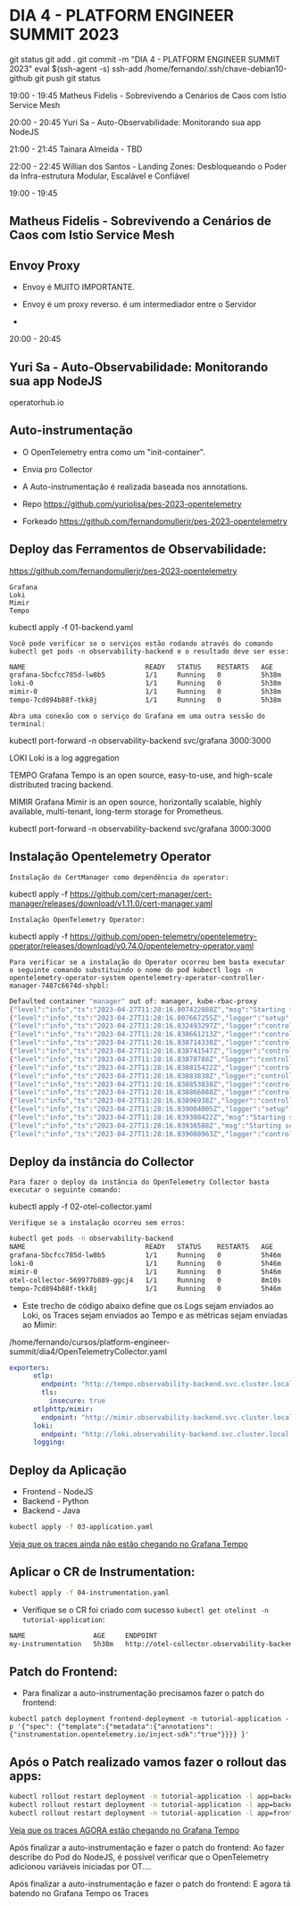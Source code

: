 

# DIA 4 - PLATFORM ENGINEER SUMMIT 2023

git status
git add .
git commit -m "DIA 4 - PLATFORM ENGINEER SUMMIT 2023"
eval $(ssh-agent -s)
ssh-add /home/fernando/.ssh/chave-debian10-github
git push
git status



19:00 - 19:45
Matheus Fidelis - Sobrevivendo a Cenários de Caos com Istio Service Mesh

20:00 - 20:45
Yuri Sa - Auto-Observabilidade: Monitorando sua app NodeJS

21:00 - 21:45
Tainara Almeida - TBD

22:00 - 22:45
Willian dos Santos - Landing Zones: Desbloqueando o Poder da Infra-estrutura Modular, Escalável e Confiável







19:00 - 19:45
## Matheus Fidelis - Sobrevivendo a Cenários de Caos com Istio Service Mesh

## Envoy Proxy

- Envoy é MUITO IMPORTANTE.

- Envoy é um proxy reverso.
é um intermediador entre o Servidor

- 









20:00 - 20:45
## Yuri Sa - Auto-Observabilidade: Monitorando sua app NodeJS

operatorhub.io

## Auto-instrumentação

- O OpenTelemetry entra como um "init-container".

- Envia pro Collector


- A Auto-instrumentação é realizada baseada nos annotations.

- Repo
https://github.com/yuriolisa/pes-2023-opentelemetry



- Forkeado
https://github.com/fernandomullerjr/pes-2023-opentelemetry





## Deploy das Ferramentos de Observabilidade:

https://github.com/fernandomullerjr/pes-2023-opentelemetry

    Grafana
    Loki
    Mimir
    Tempo

kubectl apply -f 01-backend.yaml

    Você pode verificar se o serviços estão rodando através do comando kubectl get pods -n observability-backend e o resultado deve ser esse:
~~~~bash
NAME                              READY   STATUS    RESTARTS   AGE
grafana-5bcfcc785d-lw8b5          1/1     Running   0          5h38m
loki-0                            1/1     Running   0          5h38m
mimir-0                           1/1     Running   0          5h38m
tempo-7cd894b88f-tkk8j            1/1     Running   0          5h38m
~~~~

    Abra uma conexão com o serviço do Grafana em uma outra sessão do terminal:

kubectl port-forward -n observability-backend svc/grafana 3000:3000



LOKI
Loki is a log aggregation

TEMPO
Grafana Tempo is an open source, easy-to-use, and high-scale distributed tracing backend. 

MIMIR
Grafana Mimir is an open source, horizontally scalable, highly available, multi-tenant, long-term storage for Prometheus.





kubectl port-forward -n observability-backend svc/grafana 3000:3000





## Instalação Opentelemetry Operator

    Instalação do CertManager como dependência do operator:

kubectl apply -f https://github.com/cert-manager/cert-manager/releases/download/v1.11.0/cert-manager.yaml

    Instalação OpenTelemetry Operator:

kubectl apply -f https://github.com/open-telemetry/opentelemetry-operator/releases/download/v0.74.0/opentelemetry-operator.yaml

    Para verificar se a instalação do Operator ocorreu bem basta executar o seguinte comando substituindo o nome do pod kubectl logs -n opentelemetry-operator-system opentelemetry-operator-controller-manager-7487c6674d-shpbl:

~~~~bash
Defaulted container "manager" out of: manager, kube-rbac-proxy
{"level":"info","ts":"2023-04-27T11:28:16.807422088Z","msg":"Starting the OpenTelemetry Operator","opentelemetry-operator":"0.74.0","opentelemetry-collector":"ghcr.io/open-telemetry/opentelemetry-collector-releases/opentelemetry-collector:0.74.0","opentelemetry-targetallocator":"ghcr.io/open-telemetry/opentelemetry-operator/target-allocator:0.74.0","operator-opamp-bridge":"ghcr.io/open-telemetry/opentelemetry-operator/operator-opamp-bridge:0.74.0","auto-instrumentation-java":"ghcr.io/open-telemetry/opentelemetry-operator/autoinstrumentation-java:1.23.0","auto-instrumentation-nodejs":"ghcr.io/open-telemetry/opentelemetry-operator/autoinstrumentation-nodejs:0.34.0","auto-instrumentation-python":"ghcr.io/open-telemetry/opentelemetry-operator/autoinstrumentation-python:0.36b0","auto-instrumentation-dotnet":"ghcr.io/open-telemetry/opentelemetry-operator/autoinstrumentation-dotnet:0.6.0","build-date":"2023-03-29T11:22:05Z","go-version":"go1.20.2","go-arch":"arm64","go-os":"linux","labels-filter":[]}
{"level":"info","ts":"2023-04-27T11:28:16.807667255Z","logger":"setup","msg":"the env var WATCH_NAMESPACE isn't set, watching all namespaces"}
{"level":"info","ts":"2023-04-27T11:28:16.832493297Z","logger":"controller-runtime.metrics","msg":"Metrics server is starting to listen","addr":"127.0.0.1:8080"}
{"level":"info","ts":"2023-04-27T11:28:16.838661213Z","logger":"controller-runtime.builder","msg":"Registering a mutating webhook","GVK":"opentelemetry.io/v1alpha1, Kind=OpenTelemetryCollector","path":"/mutate-opentelemetry-io-v1alpha1-opentelemetrycollector"}
{"level":"info","ts":"2023-04-27T11:28:16.838714338Z","logger":"controller-runtime.webhook","msg":"Registering webhook","path":"/mutate-opentelemetry-io-v1alpha1-opentelemetrycollector"}
{"level":"info","ts":"2023-04-27T11:28:16.838741547Z","logger":"controller-runtime.builder","msg":"Registering a validating webhook","GVK":"opentelemetry.io/v1alpha1, Kind=OpenTelemetryCollector","path":"/validate-opentelemetry-io-v1alpha1-opentelemetrycollector"}
{"level":"info","ts":"2023-04-27T11:28:16.83878788Z","logger":"controller-runtime.webhook","msg":"Registering webhook","path":"/validate-opentelemetry-io-v1alpha1-opentelemetrycollector"}
{"level":"info","ts":"2023-04-27T11:28:16.838815422Z","logger":"controller-runtime.builder","msg":"Registering a mutating webhook","GVK":"opentelemetry.io/v1alpha1, Kind=Instrumentation","path":"/mutate-opentelemetry-io-v1alpha1-instrumentation"}
{"level":"info","ts":"2023-04-27T11:28:16.83883838Z","logger":"controller-runtime.webhook","msg":"Registering webhook","path":"/mutate-opentelemetry-io-v1alpha1-instrumentation"}
{"level":"info","ts":"2023-04-27T11:28:16.838853838Z","logger":"controller-runtime.builder","msg":"Registering a validating webhook","GVK":"opentelemetry.io/v1alpha1, Kind=Instrumentation","path":"/validate-opentelemetry-io-v1alpha1-instrumentation"}
{"level":"info","ts":"2023-04-27T11:28:16.838866088Z","logger":"controller-runtime.webhook","msg":"Registering webhook","path":"/validate-opentelemetry-io-v1alpha1-instrumentation"}
{"level":"info","ts":"2023-04-27T11:28:16.83896938Z","logger":"controller-runtime.webhook","msg":"Registering webhook","path":"/mutate-v1-pod"}
{"level":"info","ts":"2023-04-27T11:28:16.839004005Z","logger":"setup","msg":"starting manager"}
{"level":"info","ts":"2023-04-27T11:28:16.839308422Z","msg":"Starting server","path":"/metrics","kind":"metrics","addr":"127.0.0.1:8080"}
{"level":"info","ts":"2023-04-27T11:28:16.83936588Z","msg":"Starting server","kind":"health probe","addr":"[::]:8081"}
{"level":"info","ts":"2023-04-27T11:28:16.839088963Z","logger":"controller-runtime.webhook.webhooks","msg":"Starting webhook server"}
~~~~




## Deploy da instância do Collector

    Para fazer o deploy da instância do OpenTelemetry Collector basta executar o seguinte comando:

kubectl apply -f 02-otel-collector.yaml

    Verifique se a instalação ocorreu sem erros:

~~~~bash
kubectl get pods -n observability-backend
NAME                              READY   STATUS    RESTARTS   AGE
grafana-5bcfcc785d-lw8b5          1/1     Running   0          5h46m
loki-0                            1/1     Running   0          5h46m
mimir-0                           1/1     Running   0          5h46m
otel-collector-569977b889-ggcj4   1/1     Running   0          8m10s
tempo-7cd894b88f-tkk8j            1/1     Running   0          5h46m
~~~~



- Este trecho de código abaixo define que os Logs sejam enviados ao Loki, os Traces sejam enviados ao Tempo e as métricas sejam enviadas ao Mimir:

/home/fernando/cursos/platform-engineer-summit/dia4/OpenTelemetryCollector.yaml

~~~~YAML
exporters:
      otlp:
        endpoint: "http://tempo.observability-backend.svc.cluster.local:55680"
        tls:
          insecure: true
      otlphttp/mimir:
        endpoint: "http://mimir.observability-backend.svc.cluster.local:8080/otlp"
      loki:
        endpoint: "http://loki.observability-backend.svc.cluster.local:3100/loki/api/v1/push"
      logging:
~~~~






## Deploy da Aplicação 

  - Frontend - NodeJS
  - Backend - Python
  - Backend - Java

````bash
kubectl apply -f 03-application.yaml
````

[Veja que os traces ainda não estão chegando no Grafana Tempo](http://localhost:3000/grafana/explore?orgId=1&left=%7B%22datasource%22:%22tempo%22,%22queries%22:%5B%7B%22refId%22:%22A%22,%22datasource%22:%7B%22type%22:%22tempo%22,%22uid%22:%22tempo%22%7D,%22queryType%22:%22nativeSearch%22,%22serviceName%22:%22backend2-deployment%22%7D,%7B%22refId%22:%22B%22,%22datasource%22:%7B%22type%22:%22tempo%22,%22uid%22:%22tempo%22%7D,%22queryType%22:%22traceId%22%7D%5D,%22range%22:%7B%22from%22:%22now-1h%22,%22to%22:%22now%22%7D%7D
)

## Aplicar o CR de Instrumentation:
````bash
kubectl apply -f 04-instrumentation.yaml
````

- Verifique se o CR foi criado com sucesso `kubectl get otelinst -n tutorial-application`:
````bash
NAME                 AGE     ENDPOINT                                                             SAMPLER                    SAMPLER ARG
my-instrumentation   5h38m   http://otel-collector.observability-backend.svc.cluster.local:4317   parentbased_traceidratio   1
````

## Patch do Frontend:
- Para finalizar a auto-instrumentação precisamos fazer o patch do frontend:
````batch
kubectl patch deployment frontend-deployment -n tutorial-application -p '{"spec": {"template":{"metadata":{"annotations":{"instrumentation.opentelemetry.io/inject-sdk":"true"}}}} }'
````

## Após o Patch realizado vamos fazer o rollout das apps: 
````bash
kubectl rollout restart deployment -n tutorial-application -l app=backend1
kubectl rollout restart deployment -n tutorial-application -l app=backend2
kubectl rollout restart deployment -n tutorial-application -l app=frontend

````

[Veja que os traces AGORA estão chegando no Grafana Tempo](http://localhost:3000/grafana/explore?orgId=1&left=%7B%22datasource%22:%22tempo%22,%22queries%22:%5B%7B%22refId%22:%22A%22,%22datasource%22:%7B%22type%22:%22tempo%22,%22uid%22:%22tempo%22%7D,%22queryType%22:%22nativeSearch%22,%22serviceName%22:%22backend2-deployment%22%7D,%7B%22refId%22:%22B%22,%22datasource%22:%7B%22type%22:%22tempo%22,%22uid%22:%22tempo%22%7D,%22queryType%22:%22traceId%22%7D%5D,%22range%22:%7B%22from%22:%22now-1h%22,%22to%22:%22now%22%7D%7D
)






Após finalizar a auto-instrumentação e fazer o patch do frontend:
Ao fazer describe do Pod do NodeJS, é possível verificar que o OpenTelemetry adicionou variáveis iniciadas por OT....
 

Após finalizar a auto-instrumentação e fazer o patch do frontend:
E agora tá batendo no Grafana Tempo os Traces
 



